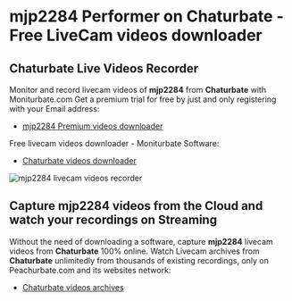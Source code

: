 # mjp2284 Performer on Chaturbate - Free LiveCam videos downloader

## Chaturbate Live Videos Recorder

Monitor and record livecam videos of **mjp2284** from **Chaturbate** with Moniturbate.com
Get a premium trial for free by just and only registering with your Email address:
* [mjp2284 Premium videos downloader](https://moniturbate.com/request-demo-licence-key.html)

Free livecam videos downloader - Moniturbate Software:
* [Chaturbate videos downloader](https://moniturbate.com/moniturbate-download-software.html)

![mjp2284 livecam videos recorder](https://peachurnet.com/templates/moniturbate-software.png)


## Capture mjp2284 videos from the Cloud and watch your recordings on Streaming

Without the need of downloading a software, capture **mjp2284** livecam videos from **Chaturbate** 100% online.
Watch Livecam archives from **Chaturbate** unlimitedly from thousands of existing recordings, only on Peachurbate.com and its websites network:
* [Chaturbate videos archives](https://peachurnet.com/)